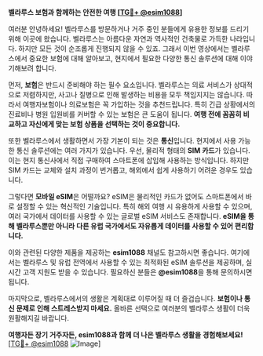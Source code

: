 **벨라루스 보험과 함께하는 안전한 여행 [[TG💪+ @esim1088](https://t.me/s/esim1088)]**

여러분 안녕하세요! 벨라루스를 방문하거나 거주 중인 분들에게 유용한 정보를 드리기 위해 이곳에 왔습니다. 벨라루스는 아름다운 자연과 역사적인 건축물로 가득한 나라입니다. 하지만 모든 것이 순조롭게 진행되지 않을 수 있죠. 그래서 이번 영상에서는 벨라루스에서 중요한 보험에 대해 알아보고, 현지에서 필요한 다양한 통신 솔루션에 대해 이야기해보려 합니다.

먼저, **보험**은 반드시 준비해야 하는 필수 요소입니다. 벨라루스는 의료 서비스가 상대적으로 저렴하지만, 사고나 질병으로 인해 발생하는 비용을 모두 책임지지는 않습니다. 따라서 여행자보험이나 의료보험은 꼭 가입하는 것을 추천드립니다. 특히 긴급 상황에서의 진료비나 병원 입원비를 커버할 수 있는 보험은 큰 도움이 됩니다. **여행 전에 꼼꼼히 비교하고 자신에게 맞는 보험 상품을 선택하는 것이 중요합니다.**

또한 벨라루스에서 생활하면서 가장 기본이 되는 것은 **통신**입니다. 현지에서 사용 가능한 통신 솔루션에는 여러 가지가 있습니다. 우선, 물리적 형태의 **SIM 카드**가 있습니다. 이는 현지 통신사에서 직접 구매하여 스마트폰에 삽입해 사용하는 방식입니다. 하지만 SIM 카드는 교체와 설치 과정이 번거롭고, 해외에서 쉽게 사용하기 어려운 경우도 있습니다.

그렇다면 **모바일 eSIM**은 어떨까요? eSIM은 물리적인 카드가 없어도 스마트폰에서 바로 설정할 수 있는 혁신적인 기술입니다. 특히 해외 여행 시 유용하게 사용할 수 있으며, 여러 국가에서 데이터를 사용할 수 있는 글로벌 eSIM 서비스도 존재합니다. **eSIM을 통해 벨라루스뿐만 아니라 다른 유럽 국가에서도 자유롭게 데이터를 사용할 수 있어 편리합니다.**

이와 관련된 다양한 제품을 제공하는 **esim1088** 채널도 참고하시면 좋습니다. 여기에서는 벨라루스 및 유럽 전역에서 사용할 수 있는 최적화된 eSIM 솔루션을 제공하며, 실시간 고객 지원도 받을 수 있습니다. 필요하신 분들은 **@esim1088**을 통해 문의하시면 됩니다.

마지막으로, 벨라루스에서의 생활은 계획대로 이루어질 때 더 즐겁습니다. **보험이나 통신 문제로 인해 스트레스받지 마세요.** 올바른 선택으로 여러분의 벨라루스 생활이 더욱 원활해지길 바랍니다.

**여행자든 장기 거주자든, esim1088과 함께 더 나은 벨라루스 생활을 경험해보세요!** [[TG💪+ @esim1088](https://t.me/s/esim1088) ![Image](https://i.postimg.cc/Y0z9fWf4/image.png)]
